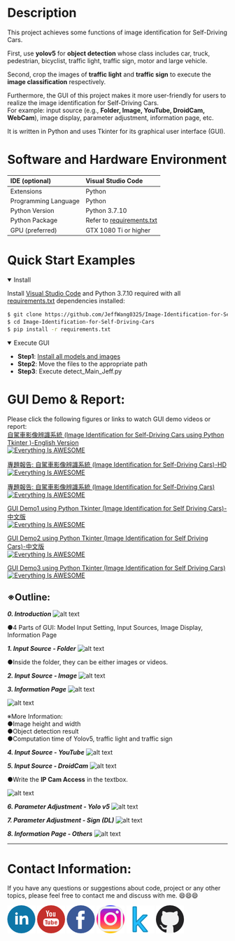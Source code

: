 # Description
This project achieves some functions of image identification for Self-Driving Cars.

First, use **yolov5** for **object detection** whose class includes car, truck, pedestrian, bicyclist, traffic light, traffic sign, motor and large vehicle.

Second, crop the images of **traffic light** and **traffic sign** to execute the **image classification** respectively.

Furthermore, the GUI of this project makes it more user-friendly for users to realize the image identification for Self-Driving Cars.  
For example: input source (e.g., **Folder, Image, YouTube, DroidCam, WebCam**), image display, parameter adjustment, information page, etc.

It is written in Python and uses Tkinter for its graphical user interface (GUI).

# Software and Hardware Environment
| IDE (optional)              | Visual Studio Code       |
| :-------------------------- | :----------------------- |
| Extensions                  | Python                   |
| Programming Language        | Python                   |
| Python Version              | Python 3.7.10            |
| Python Package              | Refer to [requirements.txt](https://github.com/JeffWang0325/Image-Identification-for-Self-Driving-Cars/blob/master/requirements.txt)|
| GPU (preferred)             | GTX 1080 Ti or higher    |

# Quick Start Examples
<details open>
<summary>Install</summary>

Install [Visual Studio Code](https://code.visualstudio.com/download) and Python 3.7.10 required with all [requirements.txt](https://github.com/JeffWang0325/Image-Identification-for-Self-Driving-Cars/blob/master/requirements.txt) dependencies installed:
<!-- $ sudo apt update && apt install -y libgl1-mesa-glx libsm6 libxext6 libxrender-dev -->
```bash
$ git clone https://github.com/JeffWang0325/Image-Identification-for-Self-Driving-Cars.git
$ cd Image-Identification-for-Self-Driving-Cars
$ pip install -r requirements.txt
```
</details>

<details open>
<summary>Execute GUI</summary>
  
* **Step1**: [Install all models and images](https://drive.google.com/file/d/1F4fnQ4ZiFhmI6yc-XiQ3TS9MGayoeTe4/view?usp=sharing)
* **Step2**: Move the files to the appropriate path
* **Step3**: Execute detect_Main_Jeff.py
  
</details>

# GUI Demo & Report:

Please click the following figures or links to watch GUI demo videos or report:  
[自駕車影像辨識系統 (Image Identification for Self-Driving Cars using Python Tkinter )-English Version](https://youtu.be/l6lmuLPjNUY)  
[![Everything Is AWESOME](http://img.youtube.com/vi/l6lmuLPjNUY/sddefault.jpg)](https://youtu.be/l6lmuLPjNUY)  

[專題報告: 自駕車影像辨識系統 (Image Identification for Self-Driving Cars)-HD](https://youtu.be/PqvCH86_cIs)  
[![Everything Is AWESOME](http://img.youtube.com/vi/PqvCH86_cIs/sddefault.jpg)](https://youtu.be/PqvCH86_cIs)  

[專題報告: 自駕車影像辨識系統 (Image Identification for Self-Driving Cars)](https://youtu.be/6i0p-vnwRN4)  
[![Everything Is AWESOME](http://img.youtube.com/vi/6i0p-vnwRN4/sddefault.jpg)](https://youtu.be/6i0p-vnwRN4)   

[GUI Demo1 using Python Tkinter (Image Identification for Self Driving Cars)-中文版](https://youtu.be/SS-Cb4kZask)  
[![Everything Is AWESOME](http://img.youtube.com/vi/SS-Cb4kZask/sddefault.jpg)](https://youtu.be/SS-Cb4kZask)   

[GUI Demo2 using Python Tkinter (Image Identification for Self Driving Cars)-中文版](https://youtu.be/lewPH9_w_-U)  
[![Everything Is AWESOME](http://img.youtube.com/vi/lewPH9_w_-U/sddefault.jpg)](https://youtu.be/lewPH9_w_-U)   

[GUI Demo3 using Python Tkinter (Image Identification for Self Driving Cars)](https://youtu.be/R0lHuH2iOAE)  
[![Everything Is AWESOME](http://img.youtube.com/vi/R0lHuH2iOAE/sddefault.jpg)](https://youtu.be/R0lHuH2iOAE)   

## ※Outline:   
***0. Introduction***
![alt text](https://github.com/JeffWang0325/Image-Identification-for-Self-Driving-Cars/blob/master/README%20Image/0.jpg "Logo Title Text 1")

●4 Parts of GUI: Model Input Setting, Input Sources, Image Display, Information Page

***1. Input Source - Folder***
![alt text](https://github.com/JeffWang0325/Image-Identification-for-Self-Driving-Cars/blob/master/README%20Image/1.jpg "Logo Title Text 1")

●Inside the folder, they can be either images or videos.

***2. Input Source - Image***
![alt text](https://github.com/JeffWang0325/Image-Identification-for-Self-Driving-Cars/blob/master/README%20Image/2.jpg "Logo Title Text 1")

***3. Information Page***
![alt text](https://github.com/JeffWang0325/Image-Identification-for-Self-Driving-Cars/blob/master/README%20Image/3-1.jpg "Logo Title Text 1")

![alt text](https://github.com/JeffWang0325/Image-Identification-for-Self-Driving-Cars/blob/master/README%20Image/3-2.jpg "Logo Title Text 1")

※More Information:  
●Image height and width  
●Object detection result  
●Computation time of Yolov5, traffic light and traffic sign  

***4. Input Source - YouTube***
![alt text](https://github.com/JeffWang0325/Image-Identification-for-Self-Driving-Cars/blob/master/README%20Image/4.jpg "Logo Title Text 1")

***5. Input Source - DroidCam***
![alt text](https://github.com/JeffWang0325/Image-Identification-for-Self-Driving-Cars/blob/master/README%20Image/5-1.jpg "Logo Title Text 1")

●Write the **IP Cam Access** in the textbox.

![alt text](https://github.com/JeffWang0325/Image-Identification-for-Self-Driving-Cars/blob/master/README%20Image/5-2.jpg "Logo Title Text 1")

***6. Parameter Adjustment - Yolo v5***
![alt text](https://github.com/JeffWang0325/Image-Identification-for-Self-Driving-Cars/blob/master/README%20Image/6.jpg "Logo Title Text 1")

***7. Parameter Adjustment - Sign (DL)***
![alt text](https://github.com/JeffWang0325/Image-Identification-for-Self-Driving-Cars/blob/master/README%20Image/7.jpg "Logo Title Text 1")

***8. Information Page - Others***
![alt text](https://github.com/JeffWang0325/Image-Identification-for-Self-Driving-Cars/blob/master/README%20Image/8.jpg "Logo Title Text 1")

---
# Contact Information:
If you have any questions or suggestions about code, project or any other topics, please feel free to contact me and discuss with me. 😄😄😄

<a href="https://www.linkedin.com/in/tzu-wei-wang-a09707157" target="_blank"><img src="https://github.com/JeffWang0325/JeffWang0325/blob/master/Icon%20Image/linkedin_64.png" width="64"></a>
<a href="https://www.youtube.com/channel/UC9nOeQSWp0PQJPtUaZYwQBQ" target="_blank"><img src="https://github.com/JeffWang0325/JeffWang0325/blob/master/Icon%20Image/youtube_64.png" width="64"></a>
<a href="https://www.facebook.com/tzuwei.wang.33/" target="_blank"><img src="https://github.com/JeffWang0325/JeffWang0325/blob/master/Icon%20Image/facebook_64.png" width="64"></a>
<a href="https://www.instagram.com/tzuweiw/" target="_blank"><img src="https://github.com/JeffWang0325/JeffWang0325/blob/master/Icon%20Image/instagram_64.png" width="64"></a>
<a href="https://www.kaggle.com/tzuweiwang" target="_blank"><img src="https://github.com/JeffWang0325/JeffWang0325/blob/master/Icon%20Image/kaggle_64.png" width="64"></a>
<a href="https://github.com/JeffWang0325" target="_blank"><img src="https://github.com/JeffWang0325/JeffWang0325/blob/master/Icon%20Image/github_64.png" width="64"></a>
